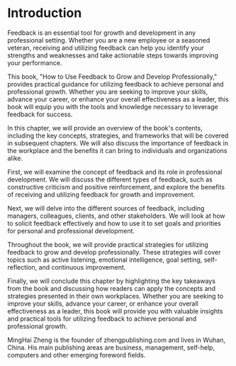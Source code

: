 # Introduction

Feedback is an essential tool for growth and development in any professional setting. Whether you are a new employee or a seasoned veteran, receiving and utilizing feedback can help you identify your strengths and weaknesses and take actionable steps towards improving your performance.

This book, "How to Use Feedback to Grow and Develop Professionally," provides practical guidance for utilizing feedback to achieve personal and professional growth. Whether you are seeking to improve your skills, advance your career, or enhance your overall effectiveness as a leader, this book will equip you with the tools and knowledge necessary to leverage feedback for success.

In this chapter, we will provide an overview of the book's contents, including the key concepts, strategies, and frameworks that will be covered in subsequent chapters. We will also discuss the importance of feedback in the workplace and the benefits it can bring to individuals and organizations alike.

First, we will examine the concept of feedback and its role in professional development. We will discuss the different types of feedback, such as constructive criticism and positive reinforcement, and explore the benefits of receiving and utilizing feedback for growth and improvement.

Next, we will delve into the different sources of feedback, including managers, colleagues, clients, and other stakeholders. We will look at how to solicit feedback effectively and how to use it to set goals and priorities for personal and professional development.

Throughout the book, we will provide practical strategies for utilizing feedback to grow and develop professionally. These strategies will cover topics such as active listening, emotional intelligence, goal setting, self-reflection, and continuous improvement.

Finally, we will conclude this chapter by highlighting the key takeaways from the book and discussing how readers can apply the concepts and strategies presented in their own workplaces. Whether you are seeking to improve your skills, advance your career, or enhance your overall effectiveness as a leader, this book will provide you with valuable insights and practical tools for utilizing feedback to achieve personal and professional growth.

MingHai Zheng is the founder of zhengpublishing.com and lives in Wuhan, China. His main publishing areas are business, management, self-help, computers and other emerging foreword fields.
